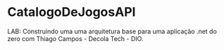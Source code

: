 # CatalogoDeJogosAPI
LAB: Construindo uma uma arquitetura base para uma aplicação .net do zero com Thiago Campos - Decola Tech - DIO.
